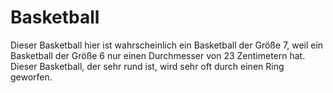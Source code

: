 # Basketball

Dieser Basketball hier ist wahrscheinlich ein Basketball der Größe 7, weil ein
Basketball der Größe 6 nur einen Durchmesser von 23 Zentimetern hat. Dieser
Basketball, der sehr rund ist, wird sehr oft durch einen Ring geworfen.
